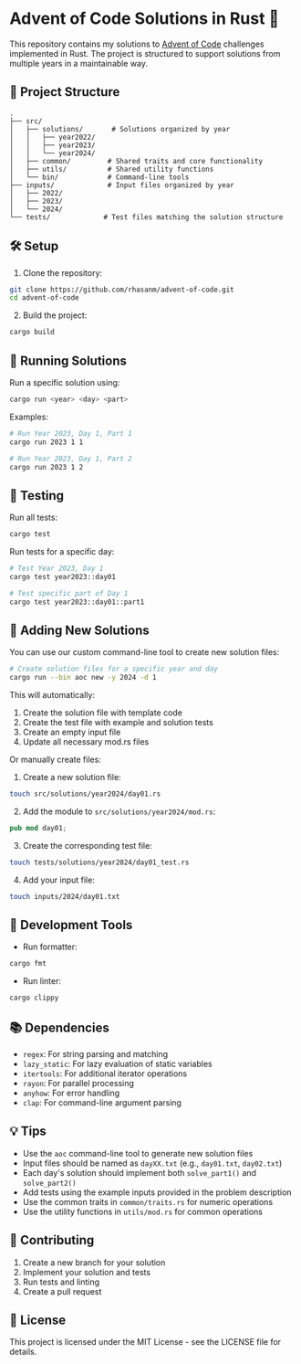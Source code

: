 # Advent of Code Solutions in Rust 🦀

This repository contains my solutions to [Advent of Code](https://adventofcode.com/) challenges implemented in Rust. The project is structured to support solutions from multiple years in a maintainable way.

## 🚀 Project Structure

```
.
├── src/
│   ├── solutions/       # Solutions organized by year
│   │   ├── year2022/
│   │   ├── year2023/
│   │   └── year2024/
│   ├── common/         # Shared traits and core functionality
│   ├── utils/          # Shared utility functions
│   └── bin/            # Command-line tools
├── inputs/             # Input files organized by year
│   ├── 2022/
│   ├── 2023/
│   └── 2024/
└── tests/             # Test files matching the solution structure
```

## 🛠️ Setup

1. Clone the repository:
```bash
git clone https://github.com/rhasanm/advent-of-code.git
cd advent-of-code
```

2. Build the project:
```bash
cargo build
```

## 🎯 Running Solutions

Run a specific solution using:
```bash
cargo run <year> <day> <part>
```

Examples:
```bash
# Run Year 2023, Day 1, Part 1
cargo run 2023 1 1

# Run Year 2023, Day 1, Part 2
cargo run 2023 1 2
```

## 🧪 Testing

Run all tests:
```bash
cargo test
```

Run tests for a specific day:
```bash
# Test Year 2023, Day 1
cargo test year2023::day01

# Test specific part of Day 1
cargo test year2023::day01::part1
```

## 📝 Adding New Solutions

You can use our custom command-line tool to create new solution files:

```bash
# Create solution files for a specific year and day
cargo run --bin aoc new -y 2024 -d 1
```

This will automatically:
1. Create the solution file with template code
2. Create the test file with example and solution tests
3. Create an empty input file
4. Update all necessary mod.rs files

Or manually create files:

1. Create a new solution file:
```bash
touch src/solutions/year2024/day01.rs
```

2. Add the module to `src/solutions/year2024/mod.rs`:
```rust
pub mod day01;
```

3. Create the corresponding test file:
```bash
touch tests/solutions/year2024/day01_test.rs
```

4. Add your input file:
```bash
touch inputs/2024/day01.txt
```

## 🔧 Development Tools

- Run formatter:
```bash
cargo fmt
```

- Run linter:
```bash
cargo clippy
```

## 📚 Dependencies

- `regex`: For string parsing and matching
- `lazy_static`: For lazy evaluation of static variables
- `itertools`: For additional iterator operations
- `rayon`: For parallel processing
- `anyhow`: For error handling
- `clap`: For command-line argument parsing

## 💡 Tips

- Use the `aoc` command-line tool to generate new solution files
- Input files should be named as `dayXX.txt` (e.g., `day01.txt`, `day02.txt`)
- Each day's solution should implement both `solve_part1()` and `solve_part2()`
- Add tests using the example inputs provided in the problem description
- Use the common traits in `common/traits.rs` for numeric operations
- Use the utility functions in `utils/mod.rs` for common operations

## 🤝 Contributing

1. Create a new branch for your solution
2. Implement your solution and tests
3. Run tests and linting
4. Create a pull request

## 📜 License

This project is licensed under the MIT License - see the LICENSE file for details.
